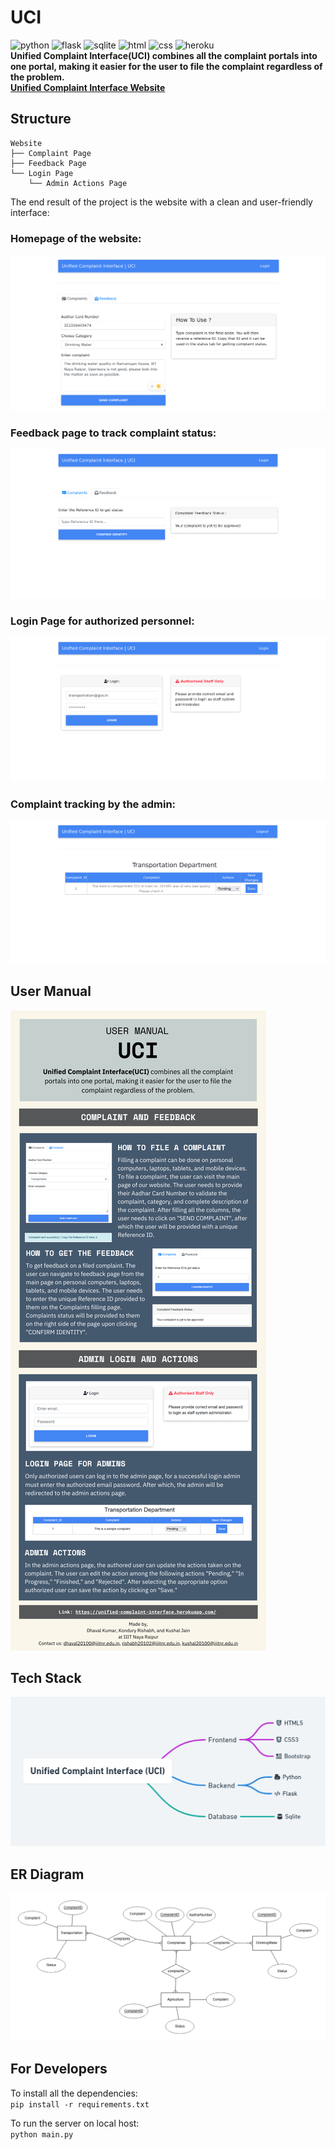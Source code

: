 # UCI
![python](https://img.shields.io/badge/Python-14354C?style=for-the-badge&logo=python&logoColor=white)
![flask](https://img.shields.io/badge/Flask-000000?style=for-the-badge&logo=flask&logoColor=white)
![sqlite](https://img.shields.io/badge/SQLite-07405E?style=for-the-badge&logo=sqlite&logoColor=white)
![html](https://img.shields.io/badge/HTML5-E34F26?style=for-the-badge&logo=html5&logoColor=white)
![css](https://img.shields.io/badge/CSS3-1572B6?style=for-the-badge&logo=css3&logoColor=white)
![heroku](https://img.shields.io/badge/Heroku-430098?style=for-the-badge&logo=heroku&logoColor=white)  
**Unified Complaint Interface(UCI) combines all the complaint portals into one portal, making it easier for the user to file the complaint regardless of the problem.**  
**[Unified Complaint Interface Website](https://unified-complaint-interface.herokuapp.com/)**

## Structure
```
Website 
├── Complaint Page
├── Feedback Page
└── Login Page
    └── Admin Actions Page
```
  
The end result of the project is the website with a clean and user-friendly interface:   

### Homepage of the website:   
![complaint](/assets/complaints.png)  

### Feedback page to track complaint status:  
![feedback](/assets/feedback.png)  

### Login Page for authorized personnel:   
![admin-login](/assets/admin-login.png)  

### Complaint tracking by the admin:  
![admin-action](/assets/admin-action.png)  

## User Manual
![user-manual](/assets/uci-user-manual.png)

## Tech Stack
![tech-stack](/assets/tech-stack.PNG)

## ER Diagram
![er-diagram](/assets/er-diagram.png)

## For Developers
To install all the dependencies:  
```pip install -r requirements.txt```

To run the server on local host:  
```python main.py```
